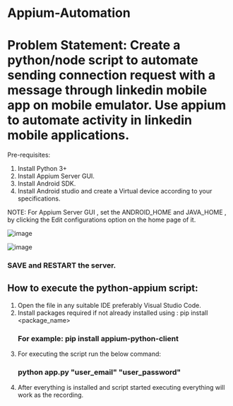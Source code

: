 # Appium-Automation

# Problem Statement: Create a python/node script to automate sending connection request with a message through linkedin mobile app on mobile emulator. Use appium to automate activity in linkedin mobile applications.

Pre-requisites:
1. Install Python 3+
2. Install Appium Server GUI.
3. Install Android SDK.
4. Install Android studio and create a Virtual device according to your specifications.

NOTE: For Appium Server GUI , set the ANDROID_HOME and JAVA_HOME , by clicking the Edit configurations option on the home page of it.

![image](https://github.com/SimranjeetAtwal/Appium-Automation/assets/46447176/6c71da61-7043-4889-a1d8-08c0ddc4e0d8)

![image](https://github.com/SimranjeetAtwal/Appium-Automation/assets/46447176/d3253647-a461-4084-b21b-62a1f5ac568e)
### SAVE and RESTART the server.

## How to execute the python-appium script:
1. Open the file in any suitable IDE preferably Visual Studio Code.
2. Install packages required if not already installed using : pip install <package_name>
     ### For example: pip install appium-python-client
3. For executing the script run the below command:
     ### python app.py "user_email" "user_password"
4. After everything is installed and script started executing everything will work as the recording.
